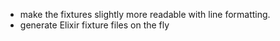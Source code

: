 - make the fixtures slightly more readable with line formatting.
- generate Elixir fixture files on the fly
